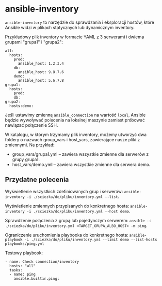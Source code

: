 # ansible-inventory

`ansible-inventory` to narzędzie do sprawdzania i eksploracji hostów, które Ansible widzi w plikach statycznych lub dynamicznym inventory.

Przykładowy plik inventory w formacie YAML z 3 serwerami i dwiema grupami "grupa1" i "grupa2":

```
all:
  hosts:
    prod:
      ansible_host: 1.2.3.4
    db:
      ansible_host: 9.8.7.6
    demo:
      ansible_host: 5.6.7.8
grupa1:
  hosts:
    prod:
    db:
grupa2:
  hosts:demo:

```

Jeśli ustawimy zmienną `ansible_connection` na wartość `local`, Ansible będzie wywoływać polecenia na lokalnej maszynie zamiast próbować nawiązać połączenie SSH.

W katalogu, w którym trzymamy plik inventory, możemy utworzyć dwa foldery o nazwach group_vars i host_vars, zawierające nasze pliki z zmiennymi.
Na przykład:
* group_vars/grupa1.yml – zawiera wszystkie zmienne dla serwerów z grupy grupa1.
* host_vars/demo.yml – zawiera wszystkie zmienne dla serwera demo.

## Przydatne polecenia

Wyświetlenie wszystkich zdefiniowanych grup i serwerów: `ansible-inventory -i ./sciezka/do/pliku/inventory.yml --list`.

Wyświetlenie zmiennych przypisanych do konkretnego hosta: `ansible-inventory -i ./sciezka/do/pliku/inventory.yml --host demo`.

Sprawdzenie połączenia z grupą lub pojedynczym serwerem: `ansible -i ./sciezka/do/pliku/inventory.yml <TARGET_GRUPA_ALBO_HOST> -m ping`.

Ograniczenie uruchomienia playbooka do konkretnego hosta: `ansible-playbook -i ./sciezka/do/pliku/inventory.yml --limit demo --list-hosts playbooks/ping.yml`

Testowy playbook:

```
- name: Check connection/inventory
  hosts: "all"
  tasks:
  - name: ping
    ansible.builtin.ping:

```
